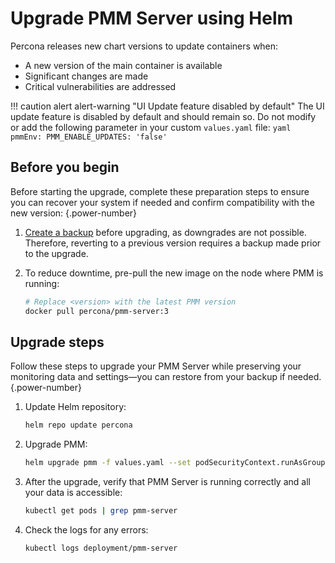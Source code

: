 # Upgrade PMM Server using Helm

Percona releases new chart versions to update containers when:

- A new version of the main container is available
- Significant changes are made
- Critical vulnerabilities are addressed

!!! caution alert alert-warning "UI Update feature disabled by default"
    The UI update feature is disabled by default and should remain so. Do not modify or add the following parameter in your custom `values.yaml` file:
    ```yaml
    pmmEnv:
    PMM_ENABLE_UPDATES: 'false'
    ```

## Before you begin

Before starting the upgrade, complete these preparation steps to ensure you can recover your system if needed and confirm compatibility with the new version:
{.power-number}

1. [Create a backup](../install-pmm/install-pmm-server/deployment-options/helm/backup_container_helm.md) before upgrading, as downgrades are not possible. Therefore, reverting to a previous version requires a backup made prior to the upgrade.

2. To reduce downtime, pre-pull the new image on the node where PMM is running:

    ```sh
    # Replace <version> with the latest PMM version
    docker pull percona/pmm-server:3
    ```

## Upgrade steps

Follow these steps to upgrade your PMM Server while preserving your monitoring data and settings—you can restore from your backup if needed.
{.power-number}

1. Update Helm repository:

    ```sh
    helm repo update percona
    ```

2. Upgrade PMM:

    ```sh
    helm upgrade pmm -f values.yaml --set podSecurityContext.runAsGroup=null --set podSecurityContext.fsGroup=null percona/pmm
    ```


3. After the upgrade, verify that PMM Server is running correctly and all your data is accessible:

    ```sh
    kubectl get pods | grep pmm-server
    ```
4. Check the logs for any errors:

    ```sh
    kubectl logs deployment/pmm-server
    ```
